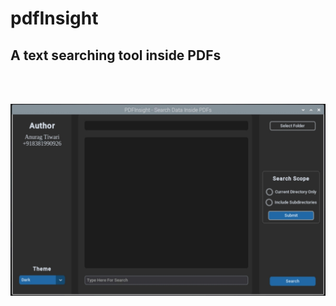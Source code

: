 # pdfInsight
<h2>A text searching tool inside PDFs</h2>
<br>
<br>
<p align="center"><img src= "screenshots/image.jpg"/></p>